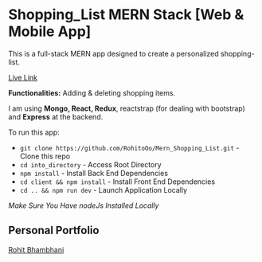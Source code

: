 # Shopping_List MERN Stack [Web & Mobile App] 

This is a full-stack MERN app designed to create a personalized shopping-list.

[Live Link](http://159.65.155.169)

**Functionalities:** Adding & deleting shopping items.

I am using **Mongo, React, Redux**, reactstrap (for dealing with bootstrap) and **Express** at the backend.

To run this app:

* `git clone https://github.com/RohitoOo/Mern_Shopping_List.git` - Clone this repo
* `cd into_directory` - Access Root Directory
* `npm install` - Install Back End Dependencies
* `cd client && npm install` - Install Front End Dependencies
* `cd .. && npm run dev` - Launch Application Locally   


*Make Sure You Have nodeJs Installed Locally*

Personal Portfolio
-------------------

[Rohit Bhambhani](http://rohito.com)
